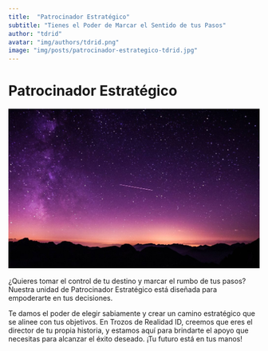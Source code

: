 ```yaml
---
title:  "Patrocinador Estratégico"
subtitle: "Tienes el Poder de Marcar el Sentido de tus Pasos"
author: "tdrid"
avatar: "img/authors/tdrid.png"
image: "img/posts/patrocinador-estrategico-tdrid.jpg"
---
```

<!-- Imagen: Utiliza una imagen que represente la idea de dirección estratégica. -->

# Patrocinador Estratégico
![Dirección Estratégica](img/posts/patrocinador-estrategico-tdrid.jpg)

¿Quieres tomar el control de tu destino y marcar el rumbo de tus pasos? Nuestra unidad de Patrocinador Estratégico está diseñada para empoderarte en tus decisiones.

Te damos el poder de elegir sabiamente y crear un camino estratégico que se alinee con tus objetivos. En Trozos de Realidad ID, creemos que eres el director de tu propia historia, y estamos aquí para brindarte el apoyo que necesitas para alcanzar el éxito deseado. ¡Tu futuro está en tus manos!
